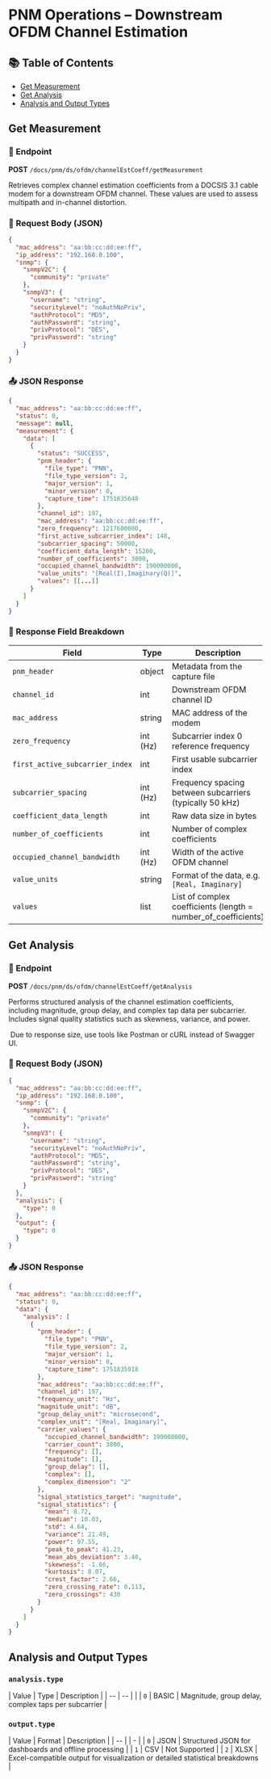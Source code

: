 # PNM Operations – Downstream OFDM Channel Estimation

## 📚 Table of Contents

* [Get Measurement](#get-measurement)
* [Get Analysis](#get-analysis)
* [Analysis and Output Types](#analysis-and-output-types)

## Get Measurement

### 🛁 Endpoint

**POST** `/docs/pnm/ds/ofdm/channelEstCoeff/getMeasurement`

Retrieves complex channel estimation coefficients from a DOCSIS 3.1 cable modem for a downstream OFDM channel. These values are used to assess multipath and in-channel distortion.

### 📒 Request Body (JSON)

```json
{
  "mac_address": "aa:bb:cc:dd:ee:ff",
  "ip_address": "192.168.0.100",
  "snmp": {
    "snmpV2C": {
      "community": "private"
    },
    "snmpV3": {
      "username": "string",
      "securityLevel": "noAuthNoPriv",
      "authProtocol": "MD5",
      "authPassword": "string",
      "privProtocol": "DES",
      "privPassword": "string"
    }
  }
}
```

### 📤 JSON Response

```json
{
  "mac_address": "aa:bb:cc:dd:ee:ff",
  "status": 0,
  "message": null,
  "measurement": {
    "data": [
      {
        "status": "SUCCESS",
        "pnm_header": {
          "file_type": "PNN",
          "file_type_version": 2,
          "major_version": 1,
          "minor_version": 0,
          "capture_time": 1751835648
        },
        "channel_id": 197,
        "mac_address": "aa:bb:cc:dd:ee:ff",
        "zero_frequency": 1217600000,
        "first_active_subcarrier_index": 148,
        "subcarrier_spacing": 50000,
        "coefficient_data_length": 15200,
        "number_of_coefficients": 3800,
        "occupied_channel_bandwidth": 190000000,
        "value_units": "[Real(I),Imaginary(Q)]",
        "values": [[...]]
      }
    ]
  }
}
```

### 📘️ Response Field Breakdown

| Field                           | Type     | Description                                                      |
| - | -- | - |
| `pnm_header`                    | object   | Metadata from the capture file                                   |
| `channel_id`                    | int      | Downstream OFDM channel ID                                       |
| `mac_address`                   | string   | MAC address of the modem                                         |
| `zero_frequency`                | int (Hz) | Subcarrier index 0 reference frequency                           |
| `first_active_subcarrier_index` | int      | First usable subcarrier index                                    |
| `subcarrier_spacing`            | int (Hz) | Frequency spacing between subcarriers (typically 50 kHz)         |
| `coefficient_data_length`       | int      | Raw data size in bytes                                           |
| `number_of_coefficients`        | int      | Number of complex coefficients                                   |
| `occupied_channel_bandwidth`    | int (Hz) | Width of the active OFDM channel                                 |
| `value_units`                   | string   | Format of the data, e.g. `[Real, Imaginary]`                     |
| `values`                        | list     | List of complex coefficients (length = number\_of\_coefficients) |


## Get Analysis

### 🛁 Endpoint

**POST** `/docs/pnm/ds/ofdm/channelEstCoeff/getAnalysis`

Performs structured analysis of the channel estimation coefficients, including magnitude, group delay, and complex tap data per subcarrier. Includes signal quality statistics such as skewness, variance, and power.

️ Due to response size, use tools like Postman or cURL instead of Swagger UI.

### 📒 Request Body (JSON)

```json
{
  "mac_address": "aa:bb:cc:dd:ee:ff",
  "ip_address": "192.168.0.100",
  "snmp": {
    "snmpV2C": {
      "community": "private"
    },
    "snmpV3": {
      "username": "string",
      "securityLevel": "noAuthNoPriv",
      "authProtocol": "MD5",
      "authPassword": "string",
      "privProtocol": "DES",
      "privPassword": "string"
    }
  },
  "analysis": {
    "type": 0
  },
  "output": {
    "type": 0
  }
}
```

### 📤 JSON Response

```json
{
  "mac_address": "aa:bb:cc:dd:ee:ff",
  "status": 0,
  "data": {
    "analysis": [
      {
        "pnm_header": {
          "file_type": "PNN",
          "file_type_version": 2,
          "major_version": 1,
          "minor_version": 0,
          "capture_time": 1751835918
        },
        "mac_address": "aa:bb:cc:dd:ee:ff",
        "channel_id": 197,
        "frequency_unit": "Hz",
        "magnitude_unit": "dB",
        "group_delay_unit": "microsecond",
        "complex_unit": "[Real, Imaginary]",
        "carrier_values": {
          "occupied_channel_bandwidth": 190000000,
          "carrier_count": 3800,
          "frequency": [],
          "magnitude": [],
          "group_delay": [],
          "complex": [],
          "complex_dimension": "2"
        },
        "signal_statistics_target": "magnitude",
        "signal_statistics": {
          "mean": 8.72,
          "median": 10.03,
          "std": 4.64,
          "variance": 21.49,
          "power": 97.55,
          "peak_to_peak": 41.23,
          "mean_abs_deviation": 3.40,
          "skewness": -1.86,
          "kurtosis": 8.07,
          "crest_factor": 2.66,
          "zero_crossing_rate": 0.113,
          "zero_crossings": 430
        }
      }
    ]
  }
}
```

## Analysis and Output Types

### `analysis.type`

| Value | Type  | Description                                         |
| -- | -- |  |
| `0`   | BASIC | Magnitude, group delay, complex taps per subcarrier |

### `output.type`

| Value | Format | Description                                                                  |
| -- |  | - |
| `0`   | JSON   | Structured JSON for dashboards and offline processing                        |
| `1`   | CSV    | Not Supported                                                                |
| `2`   | XLSX   | Excel-compatible output for visualization or detailed statistical breakdowns |
